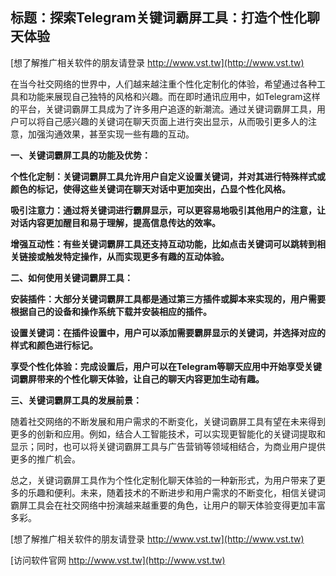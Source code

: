 ## **标题：探索Telegram关键词霸屏工具：打造个性化聊天体验**

[想了解推广相关软件的朋友请登录 http://www.vst.tw](http://www.vst.tw)

在当今社交网络的世界中，人们越来越注重个性化定制化的体验，希望通过各种工具和功能来展现自己独特的风格和兴趣。而在即时通讯应用中，如Telegram这样的平台，关键词霸屏工具成为了许多用户追逐的新潮流。通过关键词霸屏工具，用户可以将自己感兴趣的关键词在聊天页面上进行突出显示，从而吸引更多人的注意，加强沟通效果，甚至实现一些有趣的互动。

**一、关键词霸屏工具的功能及优势：**

**个性化定制：关键词霸屏工具允许用户自定义设置关键词，并对其进行特殊样式或颜色的标记，使得这些关键词在聊天对话中更加突出，凸显个性化风格。**

**吸引注意力：通过将关键词进行霸屏显示，可以更容易地吸引其他用户的注意，让对话内容更加醒目和易于理解，提高信息传达的效率。**

**增强互动性：有些关键词霸屏工具还支持互动功能，比如点击关键词可以跳转到相关链接或触发特定操作，从而实现更多有趣的互动体验。**

**二、如何使用关键词霸屏工具：**

**安装插件：大部分关键词霸屏工具都是通过第三方插件或脚本来实现的，用户需要根据自己的设备和操作系统下载并安装相应的插件。**

**设置关键词：在插件设置中，用户可以添加需要霸屏显示的关键词，并选择对应的样式和颜色进行标记。**

**享受个性化体验：完成设置后，用户可以在Telegram等聊天应用中开始享受关键词霸屏带来的个性化聊天体验，让自己的聊天内容更加生动有趣。**

**三、关键词霸屏工具的发展前景：**

随着社交网络的不断发展和用户需求的不断变化，关键词霸屏工具有望在未来得到更多的创新和应用。例如，结合人工智能技术，可以实现更智能化的关键词提取和显示；同时，也可以将关键词霸屏工具与广告营销等领域相结合，为商业用户提供更多的推广机会。

总之，关键词霸屏工具作为个性化定制化聊天体验的一种新形式，为用户带来了更多的乐趣和便利。未来，随着技术的不断进步和用户需求的不断变化，相信关键词霸屏工具会在社交网络中扮演越来越重要的角色，让用户的聊天体验变得更加丰富多彩。

[想了解推广相关软件的朋友请登录 http://www.vst.tw](http://www.vst.tw)


[访问软件官网 http://www.vst.tw](http://www.vst.tw)

